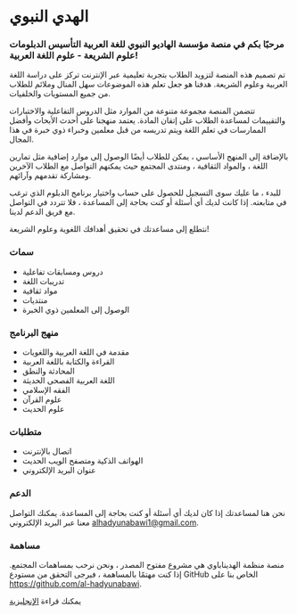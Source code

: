 # الهدي النبوي
### مرحبًا بكم في منصة مؤسسة الهاديو النبوي للغة العربية التأسيس الدبلومات علوم الشريعة - علوم اللغة العربية!
تم تصميم هذه المنصة لتزويد الطلاب بتجربة تعليمية عبر الإنترنت تركز على دراسة اللغة العربية وعلوم الشريعة. هدفنا هو جعل تعلم هذه الموضوعات سهل المنال وملائم للطلاب من جميع المستويات والخلفيات.

تتضمن المنصة مجموعة متنوعة من الموارد مثل الدروس التفاعلية والاختبارات والتقييمات لمساعدة الطلاب على إتقان المادة. يعتمد منهجنا على أحدث الأبحاث وأفضل الممارسات في تعلم اللغة ويتم تدريسه من قبل معلمين وخبراء ذوي خبرة في هذا المجال.

بالإضافة إلى المنهج الأساسي ، يمكن للطلاب أيضًا الوصول إلى موارد إضافية مثل تمارين اللغة ، والمواد الثقافية ، ومنتدى المجتمع حيث يمكنهم التواصل مع الطلاب الآخرين ومشاركة تقدمهم وآرائهم.

للبدء ، ما عليك سوى التسجيل للحصول على حساب واختيار برنامج الدبلوم الذي ترغب في متابعته. إذا كانت لديك أي أسئلة أو كنت بحاجة إلى المساعدة ، فلا تتردد في التواصل مع فريق الدعم لدينا.

نتطلع إلى مساعدتك في تحقيق أهدافك اللغوية وعلوم الشريعة!

### سمات

- دروس ومسابقات تفاعلية
- تدريبات اللغة
- مواد ثقافية
- منتديات
- الوصول إلى المعلمين ذوي الخبرة

### منهج البرنامج

- مقدمة في اللغة العربية واللغويات
- القراءة والكتابة باللغة العربية
- المحادثة والنطق
- اللغة العربية الفصحى الحديثة
- الفقه الإسلامي
- علوم القرآن
- علوم الحديث

### متطلبات

- اتصال بالإنترنت
- الهواتف الذكية ومتصفح الويب الحديث
- عنوان البريد الإلكتروني

### الدعم

نحن هنا لمساعدتك إذا كان لديك أي أسئلة أو كنت بحاجة إلى المساعدة. يمكنك التواصل معنا عبر البريد الإلكتروني alhadyunabawi1@gmail.com.

### مساهمة

منصة منظمة الهديناباوي هي مشروع مفتوح المصدر ، ونحن نرحب بمساهمات المجتمع. إذا كنت مهتمًا بالمساهمة ، فيرجى التحقق من مستودع GitHub الخاص بنا على https://github.com/al-hadyunabawi. 

يمكنك قراءة [الإنجليزية](en.md)
